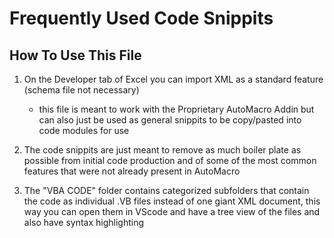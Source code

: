 # Frequently Used Code Snippits

## How To Use This File

1. On the Developer tab of Excel you can import XML as a standard feature (schema file not necessary)

    * this file is meant to work with the Proprietary AutoMacro Addin but can also just be used as general snippits to be copy/pasted into code modules for use

2. The code snippits are just meant to remove as much boiler plate as possible from initial code production and of some of the most common features that were not already present in AutoMacro

3. The "VBA CODE" folder contains categorized subfolders that contain the code as individual .VB files instead of one giant XML document, this way you can open them in VScode and have a tree view of the files and also have syntax highlighting